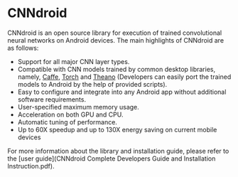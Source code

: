 # CNNdroid
CNNdroid is an open source library for execution of trained convolutional neural networks on Android devices.
The main highlights of CNNdroid are as follows:
* Support for all major CNN layer types.
* Compatible with CNN models trained by common desktop libraries, namely, [Caffe](http://caffe.berkeleyvision.org/), [Torch](http://torch.ch/) and [Theano](https://github.com/Theano/Theano) (Developers can easily port the trained models to Android by the help of provided scripts).
* Easy to configure and integrate into any Android app without additional software requirements.
* User-specified maximum memory usage.
* Acceleration on both GPU and CPU.
* Automatic tuning of performance.
* Up to 60X speedup and up to 130X energy saving on current mobile devices

For more information about the library and installation guide, please refer to the [user guide](CNNdroid Complete Developers Guide and Installation Instruction.pdf).
